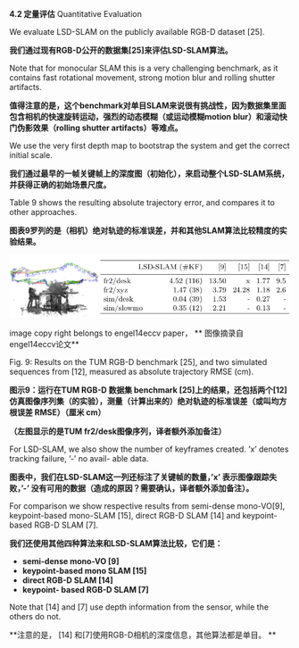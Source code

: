 **4.2  定量评估** Quantitative Evaluation

We evaluate LSD-SLAM on the publicly available RGB-D dataset \[25\].

**我们通过现有RGB-D公开的数据集\[25\]来评估LSD-SLAM算法。**

Note that for monocular SLAM this is a very challenging benchmark, as it contains fast rotational movement, strong motion blur and rolling shutter artifacts.

**值得注意的是，这个benchmark对单目SLAM来说很有挑战性，因为数据集里面包含相机的快速旋转运动，强烈的动态模糊（或运动模糊motion blur）和滚动快门伪影效果（rolling shutter artifacts）等难点。**

We use the very first depth map to bootstrap the system and get the correct initial scale.

**我们通过最早的一帧关键帧上的深度图（初始化），来启动整个LSD-SLAM系统，并获得正确的初始场景尺度。**

Table 9 shows the resulting absolute trajectory error, and compares it to other approaches.

**图表9罗列的是（相机）绝对轨迹的标准误差，并和其他SLAM算法比较精度的实验结果。**

![](/assets/fig_9.png)

image copy right belongs to engel14eccv paper， ** 图像摘录自 engel14eccv论文**

Fig. 9: Results on the TUM RGB-D benchmark \[25\], and two simulated sequences from \[12\], measured as absolute trajectory RMSE \(cm\).

**图示9：运行在TUM RGB-D 数据集 benchmark \[25\]上的结果，还包括两个\[12\]仿真图像序列集（的实验），测量（计算出来的）绝对轨迹的标准误差（或叫均方根误差 RMSE）（厘米 cm）**

**（左图显示的是TUM fr2/desk图像序列，译者额外添加备注）**

For LSD-SLAM, we also show the number of keyframes created. ’x’ denotes tracking failure, ’-’ no avail- able data.

**图表中，我们在LSD-SLAM这一列还标注了关键帧的数量，’x’ 表示图像跟踪失败，’-’ 没有可用的数据（造成的原因？需要确认，译者额外添加备注）。**

For comparison we show respective results from semi-dense mono-VO\[9\], keypoint-based mono-SLAM \[15\], direct RGB-D SLAM \[14\] and keypoint-based RGB-D SLAM \[7\].

**我们还使用其他四种算法来和LSD-SLAM算法比较，它们是：**

* **semi-dense mono-VO  \[9\]**
* **keypoint-based mono SLAM \[15\]**
* **direct RGB-D SLAM \[14\]**
* **keypoint- based RGB-D SLAM \[7\]**

Note that \[14\] and \[7\] use depth information from the sensor, while the others do not.

**注意的是， \[14\] 和\[7\]使用RGB-D相机的深度信息，其他算法都是单目。 **

